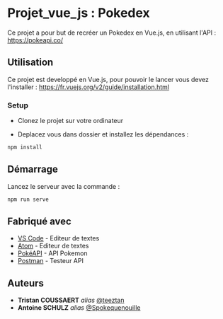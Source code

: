 # Projet_vue_js : Pokedex

Ce projet a pour but de recréer un Pokedex en Vue.js, en utilisant l'API : https://pokeapi.co/

## Utilisation

Ce projet est developpé en Vue.js, pour pouvoir le lancer vous devez l'installer : https://fr.vuejs.org/v2/guide/installation.html

### Setup 

- Clonez le projet sur votre ordinateur

- Deplacez vous dans dossier et installez les dépendances : 
```bash
npm install
```

## Démarrage

Lancez le serveur avec la commande  :
```bash
npm run serve
```


## Fabriqué avec

* [VS Code](https://code.visualstudio.com) - Editeur de textes
* [Atom](https://atom.io) - Editeur de textes
* [PokéAPI](https://pokeapi.co) - API Pokemon
* [Postman](https://postman.com) - Testeur API

## Auteurs
* **Tristan COUSSAERT** _alias_ [@teeztan](https://github.com/teeztan)
* **Antoine SCHULZ**  _alias_ [@Spokequenouille](https://github.com/Spokequenouille)


